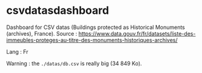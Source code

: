 # csvdatasdashboard
Dashboard for CSV datas (Buildings protected as Historical Monuments (archives), France). Source : https://www.data.gouv.fr/fr/datasets/liste-des-immeubles-proteges-au-titre-des-monuments-historiques-archives/

Lang : Fr

Warning : the `./datas/db.csv` is really big (34 849 Ko).
